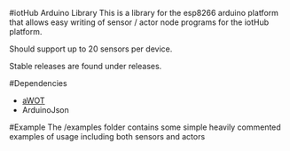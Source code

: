 #iotHub Arduino Library
This is a library for the esp8266 arduino platform that allows easy writing of sensor / actor node programs for the iotHub platform.

Should support up to 20 sensors per device.

Stable releases are found under releases.

#Dependencies
- [aWOT](https://github.com/lasselukkari/aWOT)
- ArduinoJson

#Example
The /examples folder contains some simple heavily commented examples of usage including both sensors and actors
